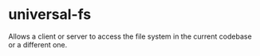 # universal-fs
Allows a client or server to access the file system in the current codebase or a different one.
